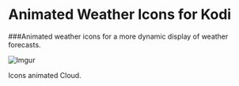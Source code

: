 # Animated Weather Icons for Kodi
###Animated weather icons for a more dynamic display of weather forecasts.

![Imgur](https://i.imgur.com/eFGFtPO.png)

Icons animated Cloud.
